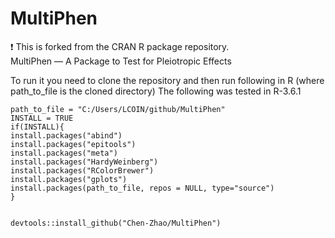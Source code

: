 # MultiPhen
:exclamation: This is forked from the CRAN R package repository.  MultiPhen — A Package to Test for Pleiotropic Effects  

To run it you need to clone the repository and then run following in R (where path_to_file is the cloned directory)
The following was tested in R-3.6.1
```
path_to_file = "C:/Users/LCOIN/github/MultiPhen"
INSTALL = TRUE
if(INSTALL){
install.packages("abind")
install.packages("epitools")
install.packages("meta")
install.packages("HardyWeinberg")
install.packages("RColorBrewer")
install.packages("gplots")
install.packages(path_to_file, repos = NULL, type="source")
}


devtools::install_github("Chen-Zhao/MultiPhen")


```
